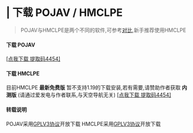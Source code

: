 # | 下载 POJAV / HMCLPE
> POJAV与HMCLPE是两个不同的软件,可参考[对比](https://mc.skycraft.cn/pojav/pojav?id=-对比),新手推荐使用HMCLPE
<!-- tabs:start -->
#### **下载 POJAV**
[[点我下载 提取码4454]](https://pan.skycraft.cn/f/33285351-592298456-fd9bd7?p=4454)
#### **下载 HMCLPE**
目前HMCLPE **最新免费版** 暂不支持1.19的下载安装,若有需要,请赞助作者获取 **内测版** (请通过爱发电与作者联系,与天空导航无关)
[[点我下载 提取码4454]](http://pan.skycraft.cn/f/33285351-623110582-9f9e94?p=4454)
#### **转载说明**
POJAV采用[GPLV3协议](https://github.com/PojavLauncherTeam/PojavLauncher/blob/v3_openjdk/LICENSE)开放下载
HMCLPE采用[GPLV3协议](https://github.com/Tungstend/HMCL-PE/blob/main/LICENSE)开放下载
<!-- tabs:end -->
